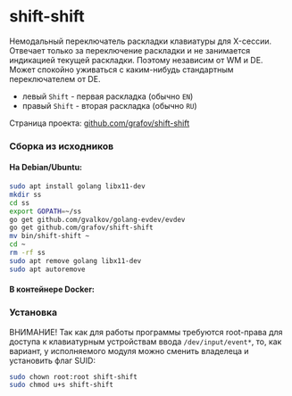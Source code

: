 # shift-shift

Немодальный переключатель раскладки клавиатуры для X-сессии. Отвечает только за переключение раскладки
и не занимается индикацией текущей раскладки. Поэтому независим от WM и DE. Может спокойно уживаться
с каким-нибудь стандартным переключателем от DE.

* левый `Shift` - первая раскладка (обычно `EN`)
* правый `Shift` - вторая раскладка (обычно `RU`)

Страница проекта: [github.com/grafov/shift-shift](https://github.com/grafov/shift-shift)

### Сборка из исходников

#### На Debian/Ubuntu:

```bash
sudo apt install golang libx11-dev
mkdir ss
cd ss
export GOPATH=~/ss
go get github.com/gvalkov/golang-evdev/evdev
go get github.com/grafov/shift-shift
mv bin/shift-shift ~
cd ~
rm -rf ss
sudo apt remove golang libx11-dev
sudo apt autoremove
```
#### В контейнере Docker:

### Установка

ВНИМАНИЕ! Так как для работы программы требуются root-права для доступа к клавиатурным устройствам ввода
`/dev/input/event*`, то, как вариант, у исполняемого модуля можно сменить владелеца и установить флаг
SUID:

```bash
sudo chown root:root shift-shift
sudo chmod u+s shift-shift
```

